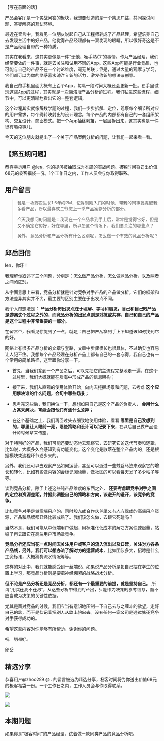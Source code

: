 【写在前面的话】

产品会客厅是一个实战问答的板块，我想要创造的是一个集思广益，共同探讨问题、答疑解惑的互动环境。

最近在留言中，我看见一位朋友说起自己从工程师转成了产品经理，希望培养自己去发现生活中的好产品，他觉得产品经理都有一双发现的眼睛，所以很好奇这是不是产品经理自带的一种特质。

其实在我看来，这其实更像是一件“无他，唯手熟尔”的事情。作为产品经理，我们经常要做的一件事，就是去关注和试用不同的App。这些App可能是行业竞品，也可能与自己的产品不在一个讨论维度，毫无关联；但是，通过大量的观摩与学习，它们都可以为你的灵感蓄水池注入新的活力，激发你新的想法与创意。

我自己的手机里面大概有上百个App，每隔一段时间大概还会更新一批。在手里试玩这些App的过程，其实就是一次简洁版产品分析的过程。我们钻进这些流程、细节中，可以更清晰地看出它的一整套逻辑。

这个过程其实就像解数学题的过程，我们一步步拆解、定位，观察每个细节所对应的用户需求，每个跳转映射出的设计理念。每个产品的内部都有自己的一套组织架构、交互设计、商业模式。把一个App抽丝剥茧，一层层拆出来，这其实也是一件很有趣的事儿。

今天的这位朋友就提出了一个关于产品案例分析的问题，让我们一起来看一看。

## 【第五期问题】

恭喜幸运用户 @len，你的提问被抽取成为本周的实战问题。极客时间将送出价值68元的极客福袋一份。1个工作日之内，工作人员会与你取得联系。

## 用户留言

> 我是一枚野蛮生长1.5年的PM，记得刚刚入门的时候，带我的同事就提醒我多看产品，所以最喜欢二爷您上一季产品案例分析的部分。
>
> 今天我想问的问题是：我现在一个产品拿到手上后，常常是觉得它好，但是又不确定它的好，好在哪里，所以在这个情况下，我们要关注的哪些点？
>
> 另外，竞品分析和产品分析有什么区别呢，怎么做一个有效的竞品分析呢？

## 邱岳回信

len，你好！

我理解你叙述了三个问题，分别是：怎么做产品分析，怎么做竞品分析，以及两者之间的区别。

从字面意思上来看，竞品分析就是针对竞争对手产品的产品做分析，它们的框架和方法差异其实并不大，最主要的区别主要在于出发点不同。

我个人的想法是： **产品分析的出发点在于理解、学习和启发，自己和自己的产品是游离这个过程之外的，而竞品分析的出发点则是对抗或共存，自己和自己的产品是这个过程中非常重要的一部分。**

在留言中，我看见你提到了一点，就是：自己把产品拿到手上不知道该如何找到它的好。

网络上有很多产品分析的文章与套路，文章中步骤很长也很具体，不过确实也容易让人记不住。我想每个产品经理在分析产品上都有自己的一套心得，我自己也有一个常用的简单路径，这里跟你分享一下。

- 首先，当我们拿到一个产品之后，可以先把它的主流程完整地走一遍，在这个过程里，我们大概就能在脑海中形成产品的信息架构；

- 接下来，我们从直观的使用体验开始，向内去挖掘场景和问题，去考虑 **这个应用解决谁的什么问题，会切中哪些场景；**

- 思考完这些后，我们换位一下，想想如果自己是这个产品的负责人， **会用什么方案来解决，可能会跟他们有些什么差异；**

- 在这个基础之上，我们再回过头去细致地使用体验，看看 **哪里是自己没想到的，哪里让人眼前一亮，哪些策略和设计可以记录下来**，在以后自己做产品设计的时候拿来借鉴。


对于特别好的产品，我们可能还要动态地去观察它，去研究它的迭代节奏和逻辑，比如说，大概多久会感知到有功能变化，这个变化是散落在整个产品内的，还是根据模块或流程环节逐步来的。

另外，我们还可以去观察产品如何运营，甚至可以通过一些蛛丝马迹来观察它的增长和转化，比如有些做内容的会标记阅读量，做社区的可以看每天发了多少帖子等等。

谈到竞品分析，除了上述这些纯产品维度的东西之外， **还要考虑跟竞争对手之间的定位和资源差距，并据此调整自己的策略和方向，该避开的避开，该竞争的竞争。**

比如竞争对手是做高端用户的，同时股东或合作伙伴里又有人有现成的高端用户资源，产品和品牌都已经比较成熟了。我们该怎么做，去跟它死磕吗？

当然不是，我们可能从中低端用户做起，用标准化低成本的解决方案快速起量，站稳了再去跟它在高端用户市场做竞争。

**竞品分析还应当花一点时间去关注用户或客户的流入流出以及口碑，关注对方各条产品线，另外，我们可以想办法了解对方的运营成本**，比如团队多大，招聘是什么工资标准，大概猜猜流水情况等等。

这样的对比中，我们就能感受到一丝端倪。如果说产品分析是把自己摆在学生的位置上学习，那竞品分析则是要把神经绷紧的战略战术分析。

**但不论是产品分析还是竞品分析，都还有一个最重要的前提，就是坚持自己。** 所谓“用兵在我不在敌”，从这些分析中得到的产出，只能作为决策的参考信息，而不应当成为决策的关键性依据。

尤其是面对竞品的时候，我们应当有意识地压制一下自己去与之缠斗的欲望，走好自己的路，而不是惦记着把别人从路上挤出去。没有任何一家公司是通过搞死竞争对手获得成功的。

希望这些内容对你能够有所帮助，谢谢你的问题。

祝一切都好。

邱岳

## 精选分享

恭喜用户@zhoo299 @ . 的留言被选为精选分享，极客时间将为你送出价值68元的极客福袋一份。一个工作日之内，工作人员会与你取得联系。

![](https://static001.geekbang.org/resource/image/ce/58/cee6411681942681c15b48abddca9258.jpg?wh=750*2009)

![](https://static001.geekbang.org/resource/image/d0/9f/d0f5cccddd0d2e023219b7123350619f.jpg?wh=750*2306)

## 本期问题

如果你是“极客时间”的产品经理，试着做一款同类产品的竞品分析吧。